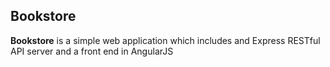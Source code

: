 ## Bookstore ##

**Bookstore** is a simple web application which includes and Express RESTful API server and a front end in AngularJS
